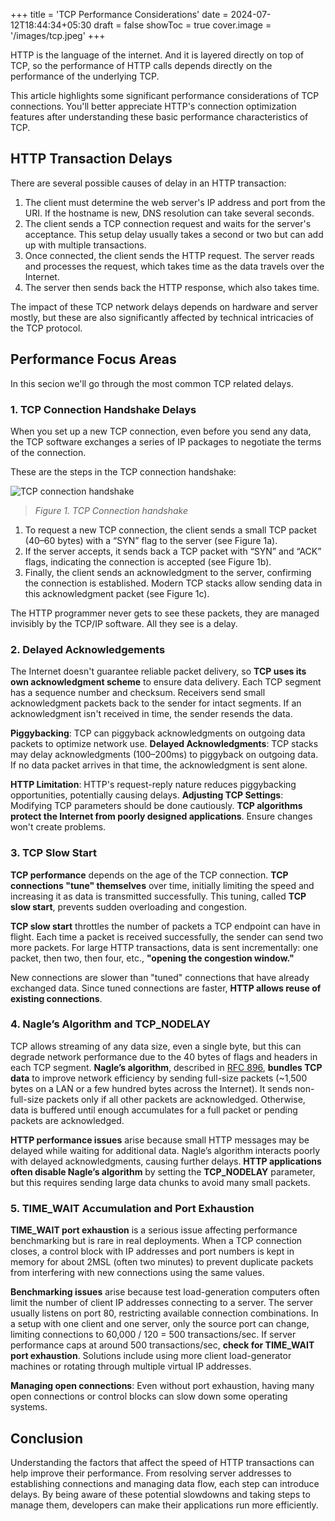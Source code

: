 +++
title = 'TCP Performance Considerations'
date = 2024-07-12T18:44:34+05:30
draft = false
showToc = true
cover.image = '/images/tcp.jpeg'
+++

HTTP is the language of the internet. And it is layered directly on top of TCP, so the performance of HTTP calls depends directly on the performance of the underlying TCP. 

This article highlights some significant performance considerations of TCP connections. You'll better appreciate HTTP's connection optimization features after understanding these basic performance characteristics of TCP.

## HTTP Transaction Delays

There are several possible causes of delay in an HTTP transaction:

1. The client must determine the web server's IP address and port from the URI. If the hostname is new, DNS resolution can take several seconds.
2. The client sends a TCP connection request and waits for the server's acceptance. This setup delay usually takes a second or two but can add up with multiple transactions.
3. Once connected, the client sends the HTTP request. The server reads and processes the request, which takes time as the data travels over the Internet.
4. The server then sends back the HTTP response, which also takes time.

The impact of these TCP network delays depends on hardware and server mostly, but these are also significantly affected by technical intricacies of the TCP protocol.

## Performance Focus Areas

In this secion we'll go through the most common TCP related delays.

### 1. TCP Connection Handshake Delays

When you set up a new TCP connection, even before you send any data, the TCP software exchanges a series of IP packages to negotiate the terms of the connection. 

These are the steps in the TCP connection handshake:

![TCP connection handshake](/images/tcp_handshake.png) 
> *Figure 1. TCP Connection handshake*

1. To request a new TCP connection, the client sends a small TCP packet (40–60 bytes) with a “SYN” flag to the server (see Figure 1a).
2. If the server accepts, it sends back a TCP packet with “SYN” and “ACK” flags, indicating the connection is accepted (see Figure 1b).
3. Finally, the client sends an acknowledgment to the server, confirming the connection is established. Modern TCP stacks allow sending data in this acknowledgment packet (see Figure 1c).

The HTTP programmer never gets to see these packets, they are managed invisibly by the TCP/IP software. All they see is a delay.

### 2. Delayed Acknowledgements

The Internet doesn't guarantee reliable packet delivery, so **TCP uses its own acknowledgment scheme** to ensure data delivery. Each TCP segment has a sequence number and checksum. Receivers send small acknowledgment packets back to the sender for intact segments. If an acknowledgment isn't received in time, the sender resends the data.

**Piggybacking**: TCP can piggyback acknowledgments on outgoing data packets to optimize network use. **Delayed Acknowledgments**: TCP stacks may delay acknowledgments (100–200ms) to piggyback on outgoing data. If no data packet arrives in that time, the acknowledgment is sent alone.

**HTTP Limitation**: HTTP's request-reply nature reduces piggybacking opportunities, potentially causing delays. **Adjusting TCP Settings**: Modifying TCP parameters should be done cautiously. **TCP algorithms protect the Internet from poorly designed applications**. Ensure changes won't create problems.


### 3. TCP Slow Start

**TCP performance** depends on the age of the TCP connection. **TCP connections "tune" themselves** over time, initially limiting the speed and increasing it as data is transmitted successfully. This tuning, called **TCP slow start**, prevents sudden overloading and congestion.

**TCP slow start** throttles the number of packets a TCP endpoint can have in flight. Each time a packet is received successfully, the sender can send two more packets. For large HTTP transactions, data is sent incrementally: one packet, then two, then four, etc., **"opening the congestion window."**

New connections are slower than "tuned" connections that have already exchanged data. Since tuned connections are faster, **HTTP allows reuse of existing connections**.

### 4. Nagle’s Algorithm and TCP_NODELAY

TCP allows streaming of any data size, even a single byte, but this can degrade network performance due to the 40 bytes of flags and headers in each TCP segment. **Nagle’s algorithm**, described in [RFC 896](https://datatracker.ietf.org/doc/html/rfc896), **bundles TCP data** to improve network efficiency by sending full-size packets (~1,500 bytes on a LAN or a few hundred bytes across the Internet). It sends non-full-size packets only if all other packets are acknowledged. Otherwise, data is buffered until enough accumulates for a full packet or pending packets are acknowledged.

**HTTP performance issues** arise because small HTTP messages may be delayed while waiting for additional data. Nagle’s algorithm interacts poorly with delayed acknowledgments, causing further delays. **HTTP applications often disable Nagle’s algorithm** by setting the **TCP_NODELAY** parameter, but this requires sending large data chunks to avoid many small packets.

### 5. TIME_WAIT Accumulation and Port Exhaustion

**TIME_WAIT port exhaustion** is a serious issue affecting performance benchmarking but is rare in real deployments. When a TCP connection closes, a control block with IP addresses and port numbers is kept in memory for about 2MSL (often two minutes) to prevent duplicate packets from interfering with new connections using the same values.

**Benchmarking issues** arise because test load-generation computers often limit the number of client IP addresses connecting to a server. The server usually listens on port 80, restricting available connection combinations. In a setup with one client and one server, only the source port can change, limiting connections to 60,000 / 120 = 500 transactions/sec. If server performance caps at around 500 transactions/sec, **check for TIME_WAIT port exhaustion**. Solutions include using more client load-generator machines or rotating through multiple virtual IP addresses.

**Managing open connections**: Even without port exhaustion, having many open connections or control blocks can slow down some operating systems.

## Conclusion

Understanding the factors that affect the speed of HTTP transactions can help improve their performance. From resolving server addresses to establishing connections and managing data flow, each step can introduce delays. By being aware of these potential slowdowns and taking steps to manage them, developers can make their applications run more efficiently.
